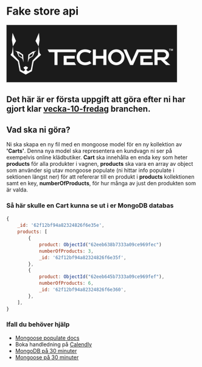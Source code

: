 # Fake store api

![alt text](https://github.com/MMR-Solutions-AB/Kanban-V15/raw/main/logo.png)

## Det här är er första uppgift att göra efter ni har gjort klar [vecka-10-fredag](https://github.com/MMR-Solutions-AB/fake-store-api/tree/vecka-10-fredag) branchen.

## Vad ska ni göra?

Ni ska skapa en ny fil med en mongoose model för en ny kollektion av **'Carts'**. Denna nya model ska representera en kundvagn ni ser på exempelvis online klädbutiker. **Cart** ska innehålla en enda key som heter **products** för alla produkter i vagnen, **products** ska vara en array av object som använder sig utav mongoose populate (ni hittar info populate i sektionen längst ner) för att refererar till en produkt i **products** kollektionen samt en key, **numberOfProducts**, för hur många av just den produkten som är valda. 

### Så här skulle en **Cart** kunna se ut i er MongoDB databas

```js
{
    _id: '62f12bf94a82324826f6e35e',
    products: [
        {
            product: ObjectId("62eeb638b7333a09ce969fec")
            numberOfProducts: 3,
            _id: '62f12bf94a82324826f6e35f',
        },
        {
            product: ObjectId("62eeb645b7333a09ce969fef"),
            numberOfProducts: 6,
            _id: '62f12bf94a82324826f6e360',
        },
    ],
}
```

### Ifall du behöver hjälp

-   [Mongoose populate docs](https://mongoosejs.com/docs/populate.html)
-   Boka handledning på [Calendly](https://calendly.com)
-   [MongoDB på 30 minuter](https://youtu.be/ofme2o29ngU)
-   [Mongoose på 30 minuter](https://youtu.be/DZBGEVgL2eE)
